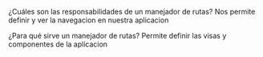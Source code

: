 ¿Cuáles son las responsabilidades de un manejador de rutas?
Nos permite definir y ver la navegacion en nuestra aplicacion 

¿Para qué sirve un manejador de rutas?
Permite definir las visas y componentes de la aplicacion 
